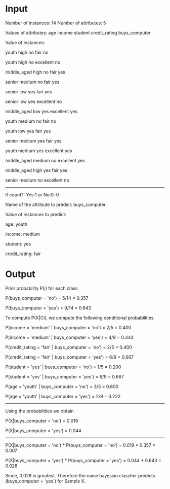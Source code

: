 # Input
Number of instances: 14
Number of attributes: 5

Values of attributes: age income student credit_rating buys_computer

Value of instances:

youth high no fair no

youth high no excellent no

middle_aged high no fair yes

senior  medium no fair yes

senior low yes fair yes

senior low yes excellent no

middle_aged low yes excellent yes

youth medium no fair no

youth low yes fair yes

senior medium yes fair yes

youth medium yes excellent yes

middle_aged medium no excellent yes

middle_aged high yes fair yes

senior medium no excellent no

---

If count?: Yes:1 or No:0: 0

Name of the attribute to predict: buys_computer

Value of instances to predict:

age: youth

income: medium

student: yes

credit_rating: fair

# Output
Prior probability P(i) for each class

P(buys_computer = 'no') = 5/14 = 0.357

P(buys_computer = 'yes') = 9/14 = 0.643

To compute P(X|Ci), we compute the following conditional probabilities.

P(income = 'medium' | buys_computer = 'no') = 2/5 = 0.400

P(income = 'medium' | buys_computer = 'yes') = 4/9 = 0.444

P(credit_rating = 'fair' | buys_computer = 'no') = 2/5 = 0.400

P(credit_rating = 'fair' | buys_computer = 'yes') = 6/9 = 0.667

P(student = 'yes' | buys_computer = 'no') = 1/5 = 0.200

P(student = 'yes' | buys_computer = 'yes') = 6/9 = 0.667

P(age = 'youth' | buys_computer = 'no') = 3/5 = 0.600

P(age = 'youth' | buys_computer = 'yes') = 2/9 = 0.222

---

Using the probabilities we obtain

P(X|buys_computer = 'no') = 0.019

P(X|buys_computer = 'yes') = 0.044

---

P(X|buys_computer = 'no') * P(buys_computer = 'no') = 0.019 * 0.357 = 0.007

P(X|buys_computer = 'yes') * P(buys_computer = 'yes') = 0.044 * 0.643 = 0.028

Since, 0.028 is greatest. Therefore the naive bayesian classfier predicts (buys_computer = 'yes') for Sample X.
